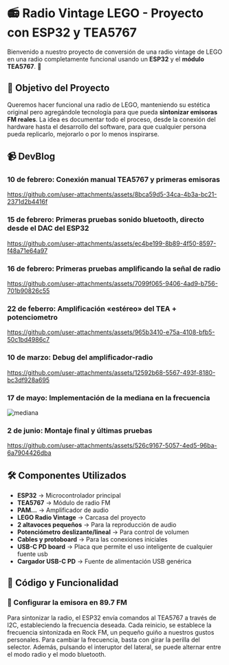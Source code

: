 # 📻 Radio Vintage LEGO - Proyecto con ESP32 y TEA5767

Bienvenido a nuestro proyecto de conversión de una radio vintage de LEGO en una radio completamente funcional usando un **ESP32** y el **módulo TEA5767**. 🚀

## 🎯 Objetivo del Proyecto
Queremos hacer funcional una radio de LEGO, manteniendo su estética original pero agregándole tecnología para que pueda **sintonizar emisoras FM reales**. La idea es documentar todo el proceso, desde la conexión del hardware hasta el desarrollo del software, para que cualquier persona pueda replicarlo, mejorarlo o por lo menos inspirarse.

## 📹 DevBlog

### **10 de febrero: Conexión manual TEA5767 y primeras emisoras**  

https://github.com/user-attachments/assets/8bca59d5-34ca-4b3a-bc21-2371d2b4416f

### **15 de febrero: Primeras pruebas sonido bluetooth, directo desde el DAC del ESP32**

https://github.com/user-attachments/assets/ec4be199-8b89-4f50-8597-f48a71e64a97

### **16 de febrero: Primeras pruebas amplificando la señal de radio**  

https://github.com/user-attachments/assets/7099f065-9406-4ad9-b756-701b90826c55

### **22 de feberro: Amplificación «estéreo» del TEA + potenciometro**  

https://github.com/user-attachments/assets/965b3410-e75a-4108-bfb5-50c1bd4986c7

### **10 de marzo: Debug del amplificador-radio**  

https://github.com/user-attachments/assets/12592b68-5567-493f-8180-bc3df928a695

### **17 de mayo: Implementación de la mediana en la frecuencia**  

![mediana](https://github.com/user-attachments/assets/39810cc3-d18f-4ddd-a03a-4879e8b31f22)

### **2 de junio: Montaje final y últimas pruebas**  
 
https://github.com/user-attachments/assets/526c9167-5057-4ed5-96ba-6a7904426dba

## 🛠️ Componentes Utilizados
- **ESP32** → Microcontrolador principal
- **TEA5767** → Módulo de radio FM
- **PAM...** → Amplificador de audio
- **LEGO Radio Vintage** → Carcasa del proyecto
- **2 altavoces pequeños** → Para la reproducción de audio
- **Potenciómetro deslizante/lineal** → Para control de volumen
- **Cables y protoboard** → Para las conexiones iniciales
- **USB-C PD board** → Placa que permite el uso inteligente de cualquier fuente usb
- **Cargador USB-C PD** → Fuente de alimentación USB genérica


## 📝 Código y Funcionalidad
### 📡 Configurar la emisora en 89.7 FM
Para sintonizar la radio, el ESP32 envía comandos al TEA5767 a través de I2C, estableciendo la frecuencia deseada.
Cada reinicio, se establece la frecuencia sintonizada en Rock FM, un pequeño guiño a nuestros gustos personales.
Para cambiar la frecuencia, basta con girar la perilla del selector.
Además, pulsando el interuptor del lateral, se puede alternar entre el modo radio y el modo bluetooth.


